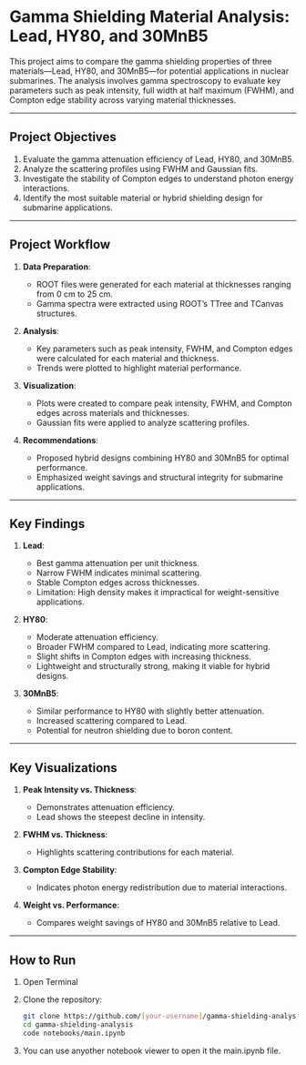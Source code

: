 # Gamma Shielding Material Analysis: Lead, HY80, and 30MnB5

This project aims to compare the gamma shielding properties of three materials—Lead, HY80, and 30MnB5—for potential applications in nuclear submarines. The analysis involves gamma spectroscopy to evaluate key parameters such as peak intensity, full width at half maximum (FWHM), and Compton edge stability across varying material thicknesses.

---

## **Project Objectives**
1. Evaluate the gamma attenuation efficiency of Lead, HY80, and 30MnB5.
2. Analyze the scattering profiles using FWHM and Gaussian fits.
3. Investigate the stability of Compton edges to understand photon energy interactions.
4. Identify the most suitable material or hybrid shielding design for submarine applications.

---

## **Project Workflow**
1. **Data Preparation**:
   - ROOT files were generated for each material at thicknesses ranging from 0 cm to 25 cm.
   - Gamma spectra were extracted using ROOT’s TTree and TCanvas structures.

2. **Analysis**:
   - Key parameters such as peak intensity, FWHM, and Compton edges were calculated for each material and thickness.
   - Trends were plotted to highlight material performance.

3. **Visualization**:
   - Plots were created to compare peak intensity, FWHM, and Compton edges across materials and thicknesses.
   - Gaussian fits were applied to analyze scattering profiles.

4. **Recommendations**:
   - Proposed hybrid designs combining HY80 and 30MnB5 for optimal performance.
   - Emphasized weight savings and structural integrity for submarine applications.

---

## **Key Findings**
1. **Lead**:
   - Best gamma attenuation per unit thickness.
   - Narrow FWHM indicates minimal scattering.
   - Stable Compton edges across thicknesses.
   - Limitation: High density makes it impractical for weight-sensitive applications.

2. **HY80**:
   - Moderate attenuation efficiency.
   - Broader FWHM compared to Lead, indicating more scattering.
   - Slight shifts in Compton edges with increasing thickness.
   - Lightweight and structurally strong, making it viable for hybrid designs.

3. **30MnB5**:
   - Similar performance to HY80 with slightly better attenuation.
   - Increased scattering compared to Lead.
   - Potential for neutron shielding due to boron content.

---

## **Key Visualizations**
1. **Peak Intensity vs. Thickness**:
   - Demonstrates attenuation efficiency.
   - Lead shows the steepest decline in intensity.

2. **FWHM vs. Thickness**:
   - Highlights scattering contributions for each material.

3. **Compton Edge Stability**:
   - Indicates photon energy redistribution due to material interactions.

4. **Weight vs. Performance**:
   - Compares weight savings of HY80 and 30MnB5 relative to Lead.

---

## **How to Run**
1. Open Terminal

2. Clone the repository:
    ```bash
    git clone https://github.com/[your-username]/gamma-shielding-analysis.git
    cd gamma-shielding-analysis
    code notebooks/main.ipynb

3. You can use anyother notebook viewer to open it the main.ipynb file.

